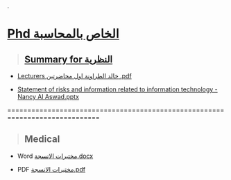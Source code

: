
.


# [Phd  الخاص بالمحاسبة ](https://drive.google.com/drive/folders/1yQCTpWi9qxR2SuJENS50X5lNjsrJygct)

> ## [Summary for  النظرية]()

- [Lecturers خالد الطراونة  اول محاضرتين .pdf](https://github.com/nancyalaswad90/PHD-final-exam/files/13256334/Untitled.document.pdf) 



- [Statement of risks and information related to information technology - Nancy Al Aswad.pptx](https://github.com/nancyalaswad90/PHD-final-exam/files/14645885/Statement.of.risks.and.information.related.to.information.technology.-.Nancy.Al.Aswad.pptx)



=============================================================================

> ##  Medical

- Word  [مختبرات الانسجة.docx](https://github.com/nancyalaswad90/PHD-final-exam/files/14857894/default.docx)


- PDF [مختبرات الانسجة.pdf](https://github.com/nancyalaswad90/PHD-final-exam/files/14857896/default.pdf)
